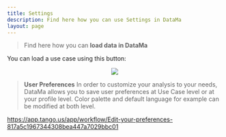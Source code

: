 ```yaml
---
title: Settings
description: Find here how you can use Settings in DataMa
layout: page
---
```


> Find here how you can **load data in DataMa**

You can load a use case using this button:

<center><img src="{{site.url}}/{{site.baseurl}}/core_app/new/interface/subheader/settings/images/settings.jpg"/></center>





> **User Preferences**
In order to customize your analysis to your needs, DataMa allows you to save user preferences at Use Case level or at your profile level.
Color palette and default language for example can be modified at both level. 



https://app.tango.us/app/workflow/Edit-your-preferences-817a5c1967344308bea447a7029bbc01

